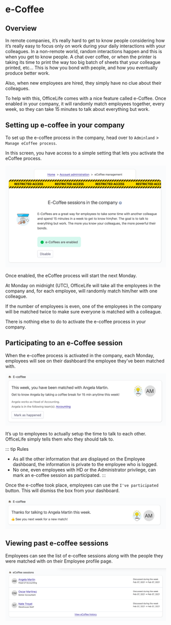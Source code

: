 # e-Coffee

## Overview

In remote companies, it’s really hard to get to know people considering how it’s really easy to focus only on work during your daily interactions with your colleagues. In a non-remote world, random interactions happen and this is when you get to know people. A chat over coffee, or when the printer is taking its time to print the way too big batch of sheets that your colleague printed, etc... This is how you bond with people, and how you eventually produce better work.

Also, when new employees are hired, they simply have no clue about their colleagues.

To help with this, OfficeLife comes with a nice feature called e-Coffee. Once enabled in your company, it will randomly match employees together, every week, so they can take 15 minutes to talk about everything but work.

## Setting up e-coffee in your company

To set up the e-coffee process in the company, head over to `Adminland` > `Manage eCoffee process`.

In this screen, you have access to a simple setting that lets you activate the eCoffee process.

![](./img/e-coffee-administration.png)

Once enabled, the eCoffee process will start the next Monday.

At Monday on midnight (UTC), OfficeLife will take all the employees in the company and, for each employee, will randomly match him/her with one colleague.

If the number of employees is even, one of the employees in the company will be matched twice to make sure everyone is matched with a colleague.

There is nothing else to do to activate the e-coffee process in your company.

## Participating to an e-Coffee session

When the e-coffee process is activated in the company, each Monday, employees will see on their dashboard the employee they've been matched with.

![](./img/e-coffee-dashboard.png)

It’s up to employees to actually setup the time to talk to each other. OfficeLife simply tells them who they should talk to.

::: tip Rules
* As all the other information that are displayed on the Employee dashboard, the information is private to the employee who is logged.
* No one, even employees with HD or the Administrator privilege, can mark an e-coffee session as participated.
:::

Once the e-coffee took place, employees can use the `I've participated` button. This will dismiss the box from your dashboard.

![](./img/e-coffee-dashboard-completed.png)

## Viewing past e-coffee sessions

Employees can see the list of e-coffee sessions along with the people they were matched with on their Employee profile page.

![](./img/e-coffee-employee-profile.png)
